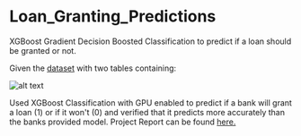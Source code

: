 # Loan_Granting_Predictions
XGBoost Gradient Decision Boosted Classification to predict if a loan should be granted or not.


Given the [dataset](https://drive.google.com/uc?export=download&id=0B5G7QmUBc4IRYjVfZXVzN2ZaalE) with two tables containing:

![alt text](https://i.gyazo.com/53e5a6015947c638471dd807da143376.png "Data Tables")


Used XGBoost Classification with GPU enabled to predict if a bank will grant a loan (1) or if it won't (0) and verified that it predicts more accurately than the banks provided model.  Project Report can be found [here.](https://docs.google.com/document/d/1vWPFhmJAyCprmPLPXmit4_dkmTzbT21LiuOnMO576M4/edit?usp=sharing)
